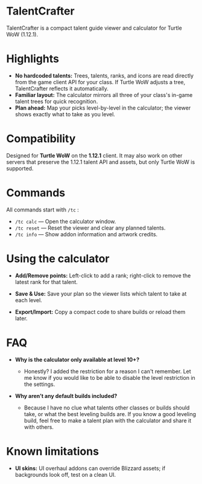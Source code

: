 # TalentCrafter
TalentCrafter is a compact talent guide viewer and calculator for Turtle WoW (1.12.1).

# Highlights

- **No hardcoded talents:** Trees, talents, ranks, and icons are read directly from the game client API for your class. If Turtle WoW adjusts a tree, TalentCrafter reflects it automatically.
- **Familiar layout:** The calculator mirrors all three of your class's in-game talent trees for quick recognition.
- **Plan ahead:** Map your picks level-by-level in the calculator; the viewer shows exactly what to take as you level.

# Compatibility

Designed for **Turtle WoW** on the **1.12.1** client. It may also work on other servers that preserve the 1.12.1 talent API and assets, but only Turtle WoW is supported.

# Commands

All commands start with `/tc` :

- `/tc calc` — Open the calculator window.
- `/tc reset` — Reset the viewer and clear any planned talents.
- `/tc info` — Show addon information and artwork credits.


# Using the calculator

- **Add/Remove points:** Left-click to add a rank; right-click to remove the latest rank for that talent.

- **Save & Use:** Save your plan so the viewer lists which talent to take at each level.

- **Export/Import:** Copy a compact code to share builds or reload them later.


# FAQ

- **Why is the calculator only available at level 10+?**
  - Honestly?  I added the restriction for a reason I can't remember.  Let me know if you would like to be able to disable the level restriction in the settings.

- **Why aren’t any default builds included?**
  - Because I have no clue what talents other classes or builds should take, or what the best leveling builds are.  If you know a good leveling build, feel free to make a talent plan with the calculator and share it with others.

# Known limitations

- **UI skins:** UI overhaul addons can override Blizzard assets; if backgrounds look off, test on a clean UI.
